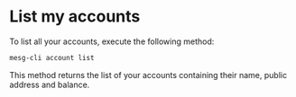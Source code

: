 # List my accounts

To list all your accounts, execute the following method:

```bash
mesg-cli account list
```

This method returns the list of your accounts containing their name, public address and balance.

